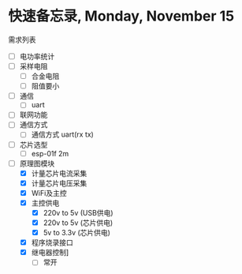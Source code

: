 # 快速备忘录,  Monday, November 15

需求列表

* [ ] 电功率统计
* [ ] 采样电阻
  * [ ] 合金电阻
  * [ ] 阻值要小
* [ ] 通信
  * [ ] uart
* [ ] 联网功能
* [ ] 通信方式
  * [ ] 通信方式 uart(rx tx)
* [ ] 芯片选型
  * [ ] esp-01f 2m
* [ ] 原理图模块
  * [x] 计量芯片电流采集
  * [x] 计量芯片电压采集
  * [x] WiFi及主控
  * [x] 主控供电
    * [x] 220v to 5v (USB供电)
    * [x] 220v to 5v (芯片供电)
    * [x] 5v to 3.3v (芯片供电)
  * [x] 程序烧录接口
  * [x] 继电器控制]
    * [ ] 常开
